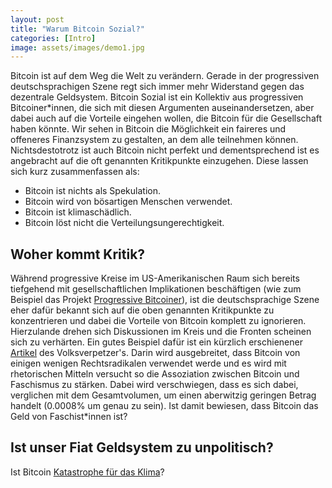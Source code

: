 ```yaml
---
layout: post
title: "Warum Bitcoin Sozial?"
categories: [Intro]
image: assets/images/demo1.jpg
---
```


Bitcoin ist auf dem Weg die Welt zu verändern. Gerade in der progressiven deutschsprachigen Szene regt sich immer mehr Widerstand gegen das dezentrale Geldsystem. Bitcoin Sozial ist ein Kollektiv aus progressiven Bitcoiner\*innen, die sich mit diesen Argumenten auseinandersetzen, aber dabei auch auf die Vorteile eingehen wollen, die Bitcoin für die Gesellschaft haben könnte. Wir sehen in Bitcoin die Möglichkeit ein faireres und offeneres Finanzsystem zu gestalten, an dem alle teilnehmen können. Nichtsdestotrotz ist auch Bitcoin nicht perfekt und dementsprechend ist es angebracht auf die oft genannten Kritikpunkte einzugehen. Diese lassen sich kurz zusammenfassen als:

- Bitcoin ist nichts als Spekulation.
- Bitcoin wird von bösartigen Menschen verwendet.
- Bitcoin ist klimaschädlich.
- Bitcoin löst nicht die Verteilungsungerechtigkeit.

## Woher kommt Kritik?

Während progressive Kreise im US-Amerikanischen Raum sich bereits tiefgehend mit gesellschaftlichen Implikationen beschäftigen (wie zum Beispiel das Projekt [Progressive Bitcoiner][progressive-bitcoiner]), ist die deutschsprachige Szene eher dafür bekannt sich auf die oben genannten Kritikpunkte zu konzentrieren und dabei die Vorteile von Bitcoin komplett zu ignorieren. Hierzulande drehen sich Diskussionen im Kreis und die Fronten scheinen sich zu verhärten. Ein gutes Beispiel dafür ist ein kürzlich erschienener [Artikel][volksverpetzer-nazi] des Volksverpetzer's. Darin wird ausgebreitet, dass Bitcoin von einigen wenigen Rechtsradikalen verwendet werde und es wird mit rhetorischen Mitteln versucht so die Assoziation zwischen Bitcoin und Faschismus zu stärken. Dabei wird verschwiegen, dass es sich dabei, verglichen mit dem Gesamtvolumen, um einen aberwitzig geringen Betrag handelt (0.0008% um genau zu sein). Ist damit bewiesen, dass Bitcoin das Geld von Faschist\*innen ist?

## Ist unser Fiat Geldsystem zu unpolitisch?

Ist Bitcoin [Katastrophe für das Klima][netzpolitik-stromverbrauch]?

[progressive-bitcoiner]: https://theprogressivebitcoiner.com/
[volksverpetzer-nazi]: https://www.volksverpetzer.de/aktuelles/bitcoin-rechtsextrem/
[netzpolitik-stromverbrauch]: https://netzpolitik.org/2022/besetzt-die-blockchain-ende-kryptogelaende/
[ccc-blockchain102]: https://streaming.media.ccc.de/rc3/relive/460
[bitcoin-verstehen-stefanwouldgo]: https://bitcoinverstehen.info/episode-89-stromverbrauch-energie-stefan/
